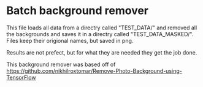 # Batch background remover

This file loads all data from a directry called "TEST_DATA/" and removed all the backgrounds and saves it in a
directry called "TEST_DATA_MASKED/". Files keep their origional names, but saved in png.

Results are not prefect, but for what they are needed they get the job done.

This background remover was based off of https://github.com/nikhilroxtomar/Remove-Photo-Background-using-TensorFlow
